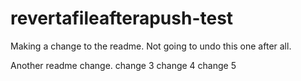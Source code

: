 # revertafileafterapush-test

Making a change to the readme. Not going to undo this one after all.

Another readme change.
change 3
change 4
change 5
